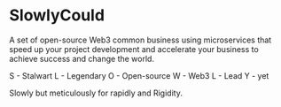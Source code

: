 # SlowlyCould

A set of open-source Web3 common business using microservices that speed up your project development and accelerate your business to achieve success and change the world.

S - Stalwart
L - Legendary
O - Open-source
W - Web3
L - Lead
Y - yet

Slowly but meticulously for rapidly and Rigidity.
